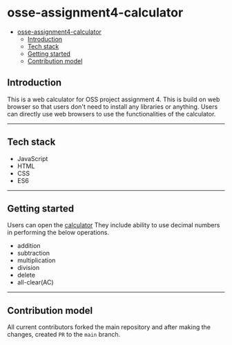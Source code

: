 # osse-assignment4-calculator

- [osse-assignment4-calculator](#osse-assignment4-calculator)
  - [Introduction](#introduction)
  - [Tech stack](#tech-stack)
  - [Getting started](#getting-started)
  - [Contribution model](#contribution-model)
  
## Introduction

This is a web calculator for OSS project assignment 4. This is build on web browser so that users don't need to install any libraries or anything. Users can directly use web browsers to use the functionalities of the calculator.

---

## Tech stack

- JavaScript
- HTML
- CSS
- ES6

---

## Getting started

Users can open the [calculator](http://www.iampranabroy.com/osse-calculator/src) They include ability to use decimal numbers in performing the below operations.

- addition
- subtraction
- multiplication
- division
- delete
- all-clear(AC)

---

## Contribution model

All current contributors forked the main repository and after making the changes, created `PR` to the `main` branch.
